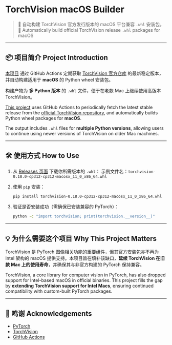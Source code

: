 # TorchVision macOS Builder

> 🔧 自动构建 TorchVision 官方发行版本的 macOS 平台兼容 `.whl` 安装包。
> 🔧 Automatically build official TorchVision release `.whl` packages for macOS

---

## 📦 项目简介 Project Introduction

[本项目](https://github.com/Morton-Li/TorchVision-MacOS-Builder) 通过 GitHub Actions 定期获取 [TorchVision 官方仓库](https://github.com/pytorch/vision) 的最新稳定版本，并自动构建适用于 **macOS** 的 Python wheel 安装包。

构建产物为 **多 Python 版本** 的 `.whl` 文件，便于在老款 Mac 上继续使用高版本 TorchVision。

[This project](https://github.com/Morton-Li/TorchVision-MacOS-Builder) uses GitHub Actions to periodically fetch the latest stable release from the [official TorchVision repository](https://github.com/pytorch/vision), and automatically builds Python wheel packages for **macOS**.

The output includes `.whl` files for **multiple Python versions**, allowing users to continue using newer versions of TorchVision on older Mac machines.

---

## 🛠 使用方式 How to Use

1. 从 [Releases 页面](../../releases) 下载你所需版本的 `.whl`：
   示例文件名：`torchvision-0.18.0-cp312-cp312-macosx_11_0_x86_64.whl`
2. 使用 `pip` 安装：

   ```bash
   pip install torchvision-0.18.0-cp312-cp312-macosx_11_0_x86_64.whl
   ```
3. 验证是否安装成功（需确保已安装兼容的 PyTorch）：

   ```bash
   python -c "import torchvision; print(torchvision.__version__)"
   ```

---

## 💡 为什么需要这个项目 Why This Project Matters

TorchVision 是 PyTorch 图像相关功能的重要组件，但其官方安装包亦不再为 Intel 架构的 macOS 提供支持。本项目旨在填补该缺口，**延续 TorchVision 在旧款 Mac 上的使用寿命**，并确保其与非官方构建的 PyTorch 保持兼容。

TorchVision, a core library for computer vision in PyTorch, has also dropped support for Intel-based macOS in official binaries. This project fills the gap by **extending TorchVision support for Intel Macs**, ensuring continued compatibility with custom-built PyTorch packages.

---

## 🤝 鸣谢 Acknowledgements

* [PyTorch](https://github.com/pytorch/pytorch)
* [TorchVision](https://github.com/pytorch/vision)
* [GitHub Actions](https://github.com/features/actions)
